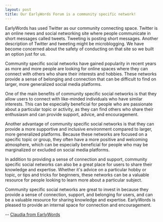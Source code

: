 ```yaml
---
layout: post
title: Our EarlyWords Forum is a community specific network!
---
```

EarlyWords has used Twitter as our community connecting space. Twitter is an online news and social networking site where people communicate in short messages called tweets. Tweeting is posting short messages. Another description of Twitter and tweeting might be microblogging.  We have become concerned about the safety of conducting on that site so we built an option just for us. 

Community specific social networks have gained popularity in recent years as more and more people are looking for online spaces where they can connect with others who share their interests and hobbies. These networks provide a sense of belonging and connection that can be difficult to find on larger, more generalized social media platforms.

One of the main benefits of community specific social networks is that they allow users to connect with like-minded individuals who have similar interests. This can be especially beneficial for people who are passionate about a particular topic or activity, as they can find others who share their enthusiasm and can provide support, advice, and encouragement.

Another advantage of community specific social networks is that they can provide a more supportive and inclusive environment compared to larger, more generalized platforms. Because these networks are focused on a specific topic or group, they often have a more positive and welcoming atmosphere, which can be especially beneficial for people who may be marginalized or excluded on social media platforms.

In addition to providing a sense of connection and support, community specific social networks can also be a great place for users to share their knowledge and expertise. Whether it's advice on a particular hobby or topic, or tips and tricks for beginners, these networks can be a valuable resource for people looking to learn more about a particular subject.

Community specific social networks are great to invest in because they provide a sense of connection, support, and belonging for users, and can be a valuable resource for sharing knowledge and expertise.  EarlyWords is pleased to provide an internal space for connection and encouragement.

-- [Claudia from EarlyWords](https://earlywords.io/about)
